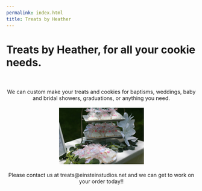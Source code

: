 ```yaml
---
permalink: index.html
title: Treats by Heather
---
```


# Treats by Heather, for all your cookie needs.

<center>
<br />
<br />
We can custom make your treats and cookies for baptisms, weddings, baby and bridal showers, graduations, or anything you need.<br /><br />
<img src="/assets/img/cookie_test.jpg" width="225" align="bottom">
<br />
<br />
Please contact us at treats@einsteinstudios.net and we can get to work on your order today!!
<br />
<br />
</center>
